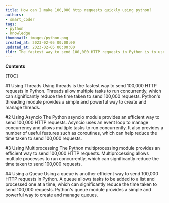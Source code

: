 ```yaml
---
title: How can I make 100,000 http requests quickly using python?
authors:
- smart_coder
tags:
- python
- knowledge
thumbnail: images/python.png
created_at: 2023-02-05 00:00:00
updated_at: 2023-02-05 00:00:00
tldr: The fastest way to send 100,000 HTTP requests in Python is to use an asynchronous library such as aiohttp.
---
```


**Contents**

[TOC]

#1 Using Threads
Using threads is the fastest way to send 100,000 HTTP requests in Python. Threads allow multiple tasks to run concurrently, which can significantly reduce the time taken to send 100,000 requests. Python's threading module provides a simple and powerful way to create and manage threads.

#2 Using Asyncio
The Python asyncio module provides an efficient way to send 100,000 HTTP requests. Asyncio uses an event loop to manage concurrency and allows multiple tasks to run concurrently. It also provides a number of useful features such as coroutines, which can help reduce the time taken to send 100,000 requests.

#3 Using Multiprocessing
The Python multiprocessing module provides an efficient way to send 100,000 HTTP requests. Multiprocessing allows multiple processes to run concurrently, which can significantly reduce the time taken to send 100,000 requests.

#4 Using a Queue
Using a queue is another efficient way to send 100,000 HTTP requests in Python. A queue allows tasks to be added to a list and processed one at a time, which can significantly reduce the time taken to send 100,000 requests. Python's queue module provides a simple and powerful way to create and manage queues.
